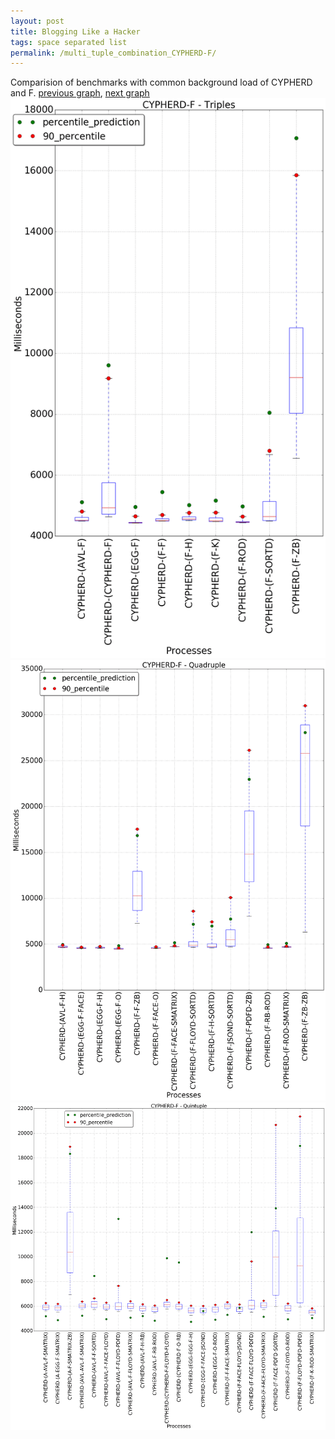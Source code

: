 ```yaml
---
layout: post
title: Blogging Like a Hacker
tags: space separated list
permalink: /multi_tuple_combination_CYPHERD-F/
---
```


Comparision of benchmarks with common background load of CYPHERD and F.
[previous graph](../multi_tuple_combination_CYPHERD-FLOYD/), [next graph](../multi_tuple_combination_CYPHERD-H/)
<img src="./images/triple/CYPHERD/CYPHERD-F_box.png" alt="graph figure"><img src="./images/quadruple/CYPHERD/CYPHERD-F_box.png" alt="graph figure"><img src="./images/quintuple/CYPHERD/CYPHERD-F_box.png" alt="graph figure">